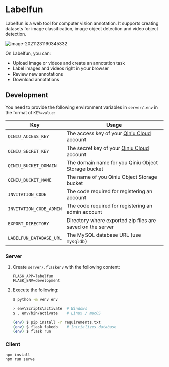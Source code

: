 # Labelfun

Labelfun is a web tool for computer vision annotation. It supports creating datasets for image classification, image object detection and video object detection.

![image-20211231160345332](D:\course\bs\labelfun\assets\README\1.png)

On Labelfun, you can:

- Upload image or videos and create an annotation task
- Label images and videos right in your browser
- Review new annotations
- Download annotations

## Development

You need to provide the following environment variables in `server/.env` in the format of `KEY=value`:

| Key                     | Usage                                                        |
| ----------------------- | ------------------------------------------------------------ |
| `QINIU_ACCESS_KEY`      | The access key of your [Qiniu Cloud](https://www.qiniu.com/) account |
| `QINIU_SECRET_KEY`      | The secret key of your [Qiniu Cloud](https://www.qiniu.com/) account |
| `QINIU_BUCKET_DOMAIN`   | The domain name for you Qiniu Object Storage bucket          |
| `QINIU_BUCKET_NAME`     | The name of you Qiniu Object Storage bucket                  |
| `INVITATION_CODE`       | The code required for registering an account                 |
| `INVITATION_CODE_ADMIN` | The code required for registering an admin account           |
| `EXPORT_DIRECTORY`      | Directory where exported zip files are saved on the server   |
| `LABELFUN_DATABASE_URL` | The MySQL database URL (use `mysqldb`)                       |

### Server

1. Create `server/.flaskenv` with the following content:

    ```
    FLASK_APP=labelfun
    FLASK_ENV=development
    ```

2. Execute the following:

    ```bash
    $ python -m venv env
    
    > env\Scripts\activate  # Windows
    $ . env/bin/activate    # Linux / macOS
    
    (env) $ pip install -r requirements.txt
    (env) $ flask fakedb    # Initializes database
    (env) $ flask run
    ```

### Client

```bash
npm install
npm run serve
```

